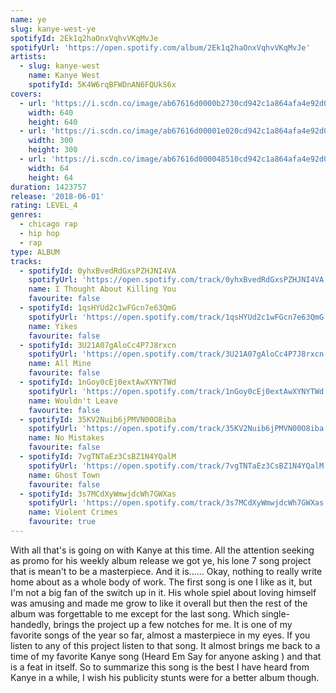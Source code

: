 ```yaml
---
name: ye
slug: kanye-west-ye
spotifyId: 2Ek1q2haOnxVqhvVKqMvJe
spotifyUrl: 'https://open.spotify.com/album/2Ek1q2haOnxVqhvVKqMvJe'
artists:
  - slug: kanye-west
    name: Kanye West
    spotifyId: 5K4W6rqBFWDnAN6FQUkS6x
covers:
  - url: 'https://i.scdn.co/image/ab67616d0000b2730cd942c1a864afa4e92d04f2'
    width: 640
    height: 640
  - url: 'https://i.scdn.co/image/ab67616d00001e020cd942c1a864afa4e92d04f2'
    width: 300
    height: 300
  - url: 'https://i.scdn.co/image/ab67616d000048510cd942c1a864afa4e92d04f2'
    width: 64
    height: 64
duration: 1423757
release: '2018-06-01'
rating: LEVEL_4
genres:
  - chicago rap
  - hip hop
  - rap
type: ALBUM
tracks:
  - spotifyId: 0yhxBvedRdGxsPZHJNI4VA
    spotifyUrl: 'https://open.spotify.com/track/0yhxBvedRdGxsPZHJNI4VA'
    name: I Thought About Killing You
    favourite: false
  - spotifyId: 1qsHYUd2c1wFGcn7e63QmG
    spotifyUrl: 'https://open.spotify.com/track/1qsHYUd2c1wFGcn7e63QmG'
    name: Yikes
    favourite: false
  - spotifyId: 3U21A07gAloCc4P7J8rxcn
    spotifyUrl: 'https://open.spotify.com/track/3U21A07gAloCc4P7J8rxcn'
    name: All Mine
    favourite: false
  - spotifyId: 1nGoy0cEj0extAwXYNYTWd
    spotifyUrl: 'https://open.spotify.com/track/1nGoy0cEj0extAwXYNYTWd'
    name: Wouldn't Leave
    favourite: false
  - spotifyId: 35KV2Nuib6jPMVN00O8iba
    spotifyUrl: 'https://open.spotify.com/track/35KV2Nuib6jPMVN00O8iba'
    name: No Mistakes
    favourite: false
  - spotifyId: 7vgTNTaEz3CsBZ1N4YQalM
    spotifyUrl: 'https://open.spotify.com/track/7vgTNTaEz3CsBZ1N4YQalM'
    name: Ghost Town
    favourite: false
  - spotifyId: 3s7MCdXyWmwjdcWh7GWXas
    spotifyUrl: 'https://open.spotify.com/track/3s7MCdXyWmwjdcWh7GWXas'
    name: Violent Crimes
    favourite: true
---
```

With all that's is going on with Kanye at this time. All the attention seeking as promo for
his weekly album release we got ye, his lone 7 song project that is mean't to be a masterpiece.
And it is...... Okay, nothing to really write home about as a whole body of work. The first
song is one I like as it, but I'm not a big fan of the switch up in it. His whole spiel about
loving himself was amusing and made me grow to like it overall but then the rest of the album
was forgettable to me except for the last song. Which single-handedly, brings the project up
a few notches for me. It is one of my favorite songs of the year so far, almost a masterpiece
in my eyes. If you listen to any of this project listen to that song. It almost brings me
back to a time of my favorite Kanye song (Heard Em Say for anyone asking ) and that is a feat
in itself. So to summarize this song is the best I have heard from Kanye in a while, I wish
his publicity stunts were for a better album though.

